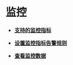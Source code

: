 # 监控<a name="ZH-CN_TOPIC_0169047410"></a>

-   **[支持的监控指标](支持的监控指标.md)**  

-   **[设置监控指标告警规则](设置监控指标告警规则.md)**  

-   **[查看监控数据](查看监控数据.md)**  


